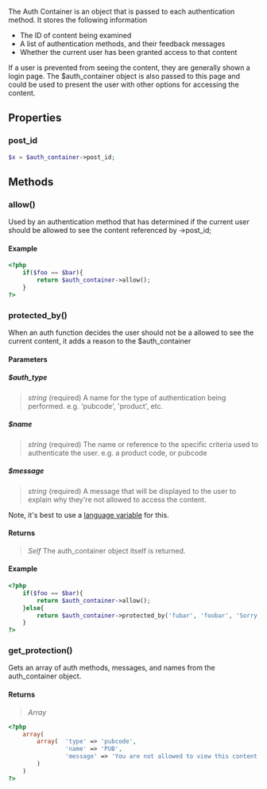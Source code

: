 The Auth Container is an object that is passed to each authentication method. It stores the following information 

* The ID of content being examined
* A list of authentication methods, and their feedback messages
* Whether the current user has been granted access to that content

If a user is prevented from seeing the content, they are generally shown a login page. The $auth_container object is also passed to this page and could be used to present the user with other options for accessing the content.

## Properties

### post_id

```php
$x = $auth_container->post_id;
```

## Methods

### allow()
Used by an authentication method that has determined if the current user should be allowed to see the content referenced by ->post_id;

#### Example

```php
<?php
	if($foo == $bar){
		return $auth_container->allow();
	}
?>
```

### protected_by()

When an auth function decides the user should not be a allowed to see the current content, it adds a reason to the $auth_container

#### Parameters

##### $auth_type

> *string* (required) A name for the type of authentication being performed. e.g. 'pubcode', 'product', etc.

##### $name

> *string* (required) The name or reference to the specific criteria used to authenticate the user. e.g. a product code, or pubcode


##### $message

> *string* (required) A message that will be displayed to the user to explain why they're not allowed to access the content.

Note, it's best to use a [language variable](https://github.com/Pubsvs/Middleware-Authentication/wiki/Messages-and-Language-Variables) for this.

#### Returns

> *Self* The auth_container object itself is returned.

#### Example

```php
<?php
	if($foo == $bar){
		return $auth_container->allow();
	}else{
		return $auth_container->protected_by('fubar', 'foobar', 'Sorry, but your Foo is not Bar.');
	}
?>
```
### get_protection()

Gets an array of auth methods, messages, and names from the auth_container object.

#### Returns

> *Array*

```php
<?php
	array(
		array(  'type' => 'pubcode',
		 		'name' => 'PUB',
		 		'message' => 'You are not allowed to view this content'
		)
	)
?>
```